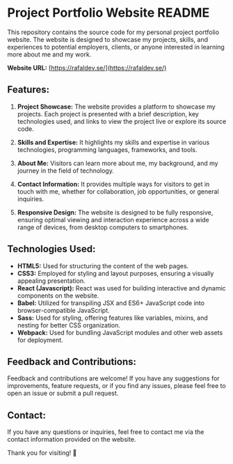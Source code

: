 # Project Portfolio Website README

This repository contains the source code for my personal project portfolio website. The website is designed to showcase my projects, skills, and experiences to potential employers, clients, or anyone interested in learning more about me and my work.

**Website URL:** [https://rafaldev.se/](https://rafaldev.se/)

## Features:

1. **Project Showcase:** The website provides a platform to showcase my projects. Each project is presented with a brief description, key technologies used, and links to view the project live or explore its source code.

2. **Skills and Expertise:** It highlights my skills and expertise in various technologies, programming languages, frameworks, and tools.

3. **About Me:** Visitors can learn more about me, my background, and my journey in the field of technology.

4. **Contact Information:** It provides multiple ways for visitors to get in touch with me, whether for collaboration, job opportunities, or general inquiries.

5. **Responsive Design:** The website is designed to be fully responsive, ensuring optimal viewing and interaction experience across a wide range of devices, from desktop computers to smartphones.

## Technologies Used:

- **HTML5:** Used for structuring the content of the web pages.
- **CSS3:** Employed for styling and layout purposes, ensuring a visually appealing presentation.
- **React (Javascript):** React was used for building interactive and dynamic components on the website.
- **Babel:** Utilized for transpiling JSX and ES6+ JavaScript code into browser-compatible JavaScript.
- **Sass:** Used for styling, offering features like variables, mixins, and nesting for better CSS organization.
- **Webpack:** Used for bundling JavaScript modules and other web assets for deployment.

## Feedback and Contributions:

Feedback and contributions are welcome! If you have any suggestions for improvements, feature requests, or if you find any issues, please feel free to open an issue or submit a pull request.

## Contact:

If you have any questions or inquiries, feel free to contact me via the contact information provided on the website.

Thank you for visiting! 🚀
